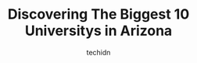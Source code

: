 ---
layout: ampstory
image: https://i0.wp.com/paketmu.com/wp-content/uploads/2023/06/college-of-applied-science-and-technology-university-of-arizona-0-in-arizona-1686366880.jpeg?resize=640,853
author: techidn
featured: false
description: Explore the diverse University scene in Arizona, home to an incredible selection of 10 establishments catering to every taste. Whether youre in search of iconic favorites or undiscovered tr
title: Discovering The Biggest 10 Universitys in Arizona
cover:
   title: Discovering The Biggest 10 Universitys in Arizona
   subtitle: RICKPATE
   background: https://paketmu.com/wp-content/uploads/2023/06/college-of-applied-science-and-technology-university-of-arizona-0-in-arizona-1686366880.jpeg

pages: 
 - layout: thirds
   top: <h1>#1 Arizona State University</h1>
   bottom: "<p>It was a pleasure visiting this gorgeous and spacious campus during winter break in 2021. The best campus in an urban setting that I have seen. Quite clean and even in th</p>"
   background: https://paketmu.com/wp-content/uploads/2023/06/college-of-applied-science-and-technology-university-of-arizona-1-in-arizona-1686366880.jpeg
   backgroundblur: true
 - layout: thirds
   top: <h1>#2 Grand Canyon University</h1>
   bottom: "<p>I was invited to an orientation as a prospective PhD candidate. This was a pleasant trip and very informative. We had a full day of activities and they included breakfast</p>"
   background: https://paketmu.com/wp-content/uploads/2023/06/college-of-applied-science-and-technology-university-of-arizona-2-in-arizona-1686366881.jpeg
   cta:
      link: https://paketmu.com/discovering-the-biggest-10-universitys-in-arizona/
      text: Discovering The Biggest 10 Universitys in Arizona
 - layout: thirds
   top: <h1>#3 The University of Arizona</h1>
   bottom: "<p>Havent been to the campus in nearly 30 years. Really enjoyed the campus tour and orientation for freshman. The staff and volunteers made for a great experience for paren</p>"
   background: https://paketmu.com/wp-content/uploads/2023/06/college-of-applied-science-and-technology-university-of-arizona-3-in-arizona-1686366882.jpeg
   cta:
      link: https://paketmu.com/discovering-the-biggest-10-universitys-in-arizona/
      text: Discovering The Biggest 10 Universitys in Arizona
 - layout: thirds
   top: <h1>#4 The University of Arizona Global Campus</h1>
   bottom: "<p>180 S Arizona Ave Suite #301, Chandler, AZ 85225, United States</p>"
   background: https://images.unsplash.com/photo-1531169509526-f8f1fdaa4a67?ixlib=rb-4.0.3&ixid=MnwxMjA3fDB8MHxwaG90by1wYWdlfHx8fGVufDB8fHx8&auto=format&fit=crop&w=640&h=853&q=80
   cta:
      link: https://paketmu.com/discovering-the-biggest-10-universitys-in-arizona/
      text: Discovering The Biggest 10 Universitys in Arizona
 - layout: thirds
   top: <h1>#5 Northern Arizona University</h1>
   bottom: "<p>S San Francisco St, Flagstaff, AZ 86011, United States</p>"
   background: https://images.unsplash.com/photo-1580610447943-1bfbef5efe07?ixlib=rb-4.0.3&ixid=MnwxMjA3fDB8MHxwaG90by1wYWdlfHx8fGVufDB8fHx8&auto=format&fit=crop&w=640&h=853&q=80
   cta:
      link: https://paketmu.com/discovering-the-biggest-10-universitys-in-arizona/
      text: Discovering The Biggest 10 Universitys in Arizona
 - layout: thirds
   top: <h1>#6 Arizona State University Polytechnic Campus</h1>
   bottom: "<p>7001 E Williams Field Rd, Mesa, AZ 85212, United States</p>"
   background: https://images.unsplash.com/photo-1620421680010-0766ff230392?ixlib=rb-4.0.3&ixid=MnwxMjA3fDB8MHxwaG90by1wYWdlfHx8fGVufDB8fHx8&auto=format&fit=crop&w=640&h=853&q=80
   cta:
      link: https://paketmu.com/discovering-the-biggest-10-universitys-in-arizona/
      text: Discovering The Biggest 10 Universitys in Arizona
 - layout: thirds
   top: <h1>#7 Arizona State University West Campus</h1>
   bottom: "<p>4701 W Thunderbird Rd, Glendale, AZ 85306, United States</p>"
   background: https://images.unsplash.com/photo-1509114397022-ed747cca3f65?ixlib=rb-4.0.3&ixid=MnwxMjA3fDB8MHxwaG90by1wYWdlfHx8fGVufDB8fHx8&auto=format&fit=crop&w=640&h=853&q=80
   cta:
      link: https://paketmu.com/discovering-the-biggest-10-universitys-in-arizona/
      text: Discovering The Biggest 10 Universitys in Arizona
 - layout: thirds
   middle: Continue reading...
   background: https://images.unsplash.com/photo-1618005182384-a83a8bd57fbe?ixlib=rb-4.0.3&ixid=MnwxMjA3fDB8MHxwaG90by1wYWdlfHx8fGVufDB8fHx8&auto=format&fit=crop&w=640&h=853&q=80
   cta:
      link: https://paketmu.com/discovering-the-biggest-10-universitys-in-arizona/
      text: Discovering The Biggest 10 Universitys in Arizona
      
---